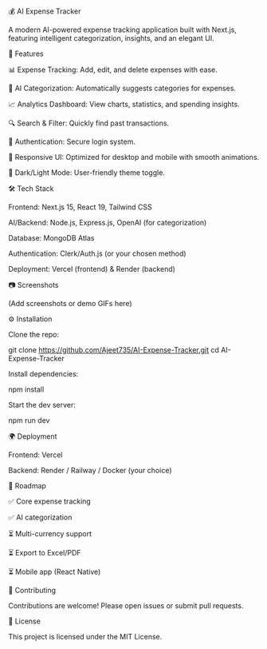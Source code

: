 💰 AI Expense Tracker

A modern AI-powered expense tracking application built with Next.js, featuring intelligent categorization, insights, and an elegant UI.

🚀 Features

📊 Expense Tracking: Add, edit, and delete expenses with ease.

🤖 AI Categorization: Automatically suggests categories for expenses.

📈 Analytics Dashboard: View charts, statistics, and spending insights.

🔍 Search & Filter: Quickly find past transactions.

🔑 Authentication: Secure login system.

🎨 Responsive UI: Optimized for desktop and mobile with smooth animations.

🌙 Dark/Light Mode: User-friendly theme toggle.

🛠️ Tech Stack

Frontend: Next.js 15, React 19, Tailwind CSS

AI/Backend: Node.js, Express.js, OpenAI (for categorization)

Database: MongoDB Atlas

Authentication: Clerk/Auth.js (or your chosen method)

Deployment: Vercel (frontend) & Render (backend)

📷 Screenshots

(Add screenshots or demo GIFs here)

⚙️ Installation

Clone the repo:

git clone https://github.com/Ajeet735/AI-Expense-Tracker.git
cd AI-Expense-Tracker


Install dependencies:

npm install


Start the dev server:

npm run dev

🌍 Deployment

Frontend: Vercel

Backend: Render / Railway / Docker (your choice)

📌 Roadmap

✅ Core expense tracking

✅ AI categorization

⏳ Multi-currency support

⏳ Export to Excel/PDF

⏳ Mobile app (React Native)

🤝 Contributing

Contributions are welcome! Please open issues or submit pull requests.

📜 License

This project is licensed under the MIT License.
